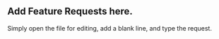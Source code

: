 ## Add Feature Requests here. 

Simply open the file for editing, add a blank line, and type the request.
